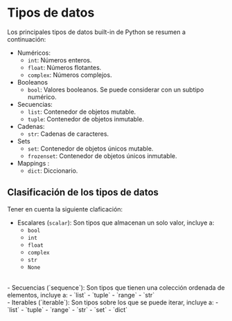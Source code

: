 # Tipos de datos

Los principales tipos de datos built-in de Python se resumen a continuación:

- Numéricos:
    - `int`: Números enteros.
    - `float`: Números flotantes.
    - `complex`: Números complejos.
- Booleanos
    - `bool`: Valores booleanos. Se puede considerar con un subtipo numérico.
- Secuencias:
    - `list`: Contenedor de objetos mutable.
    - `tuple`: Contenedor de objetos inmutable.
- Cadenas:
    - `str`: Cadenas de caracteres.
- Sets
    - `set`: Contenedor de objetos únicos mutable.
    - `frozenset`: Contenedor de objetos únicos inmutable.
- Mappings :
    - `dict`: Diccionario.
    
## Clasificación de los tipos de datos

Tener en cuenta la siguiente claficación:

- Escalares (`scalar`): Son tipos que almacenan un solo valor, incluye a:
    - `bool`
    - `int`
    - `float`
    - `complex`
    - `str`
    - `None`
<br>
- Secuencias (`sequence`): Son tipos que tienen una colección ordenada de elementos, incluye a:
    - `list`
    - `tuple`
    - `range`
    - `str`
<br>
- Iterables (`iterable`): Son tipos sobre los que se puede iterar, incluye a:
    - `list`
    - `tuple`
    - `range`
    - `str`
    - `set`
    - `dict`
    